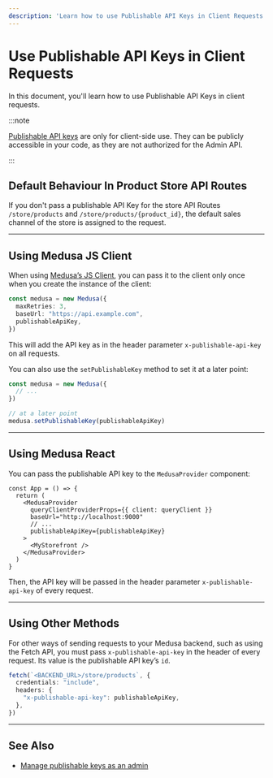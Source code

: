 ```yaml
---
description: 'Learn how to use Publishable API Keys in Client Requests using Medusa JS Client, Medusa React, or other methods.'
---
```


# Use Publishable API Keys in Client Requests

In this document, you'll learn how to use Publishable API Keys in client requests.

:::note

[Publishable API keys](../index.mdx) are only for client-side use. They can be publicly accessible in your code, as they are not authorized for the Admin API.

:::

## Default Behaviour In Product Store API Routes

If you don't pass a publishable API Key for the store API Routes `/store/products` and `/store/products/{product_id}`, the default sales channel of the store is assigned to the request.

---

## Using Medusa JS Client

When using [Medusa’s JS Client](../../../js-client/overview.md), you can pass it to the client only once when you create the instance of the client:

```ts
const medusa = new Medusa({
  maxRetries: 3,
  baseUrl: "https://api.example.com",
  publishableApiKey,
})
```

This will add the API key as in the header parameter `x-publishable-api-key` on all requests.

You can also use the `setPublishableKey` method to set it at a later point:

```ts
const medusa = new Medusa({
  // ...
})

// at a later point
medusa.setPublishableKey(publishableApiKey)
```

---

## Using Medusa React

You can pass the publishable API key to the `MedusaProvider` component:

```tsx
const App = () => {
  return (
    <MedusaProvider
      queryClientProviderProps={{ client: queryClient }}
      baseUrl="http://localhost:9000"
      // ...
      publishableApiKey={publishableApiKey}
    >
      <MyStorefront />
    </MedusaProvider>
  )
}
```

Then, the API key will be passed in the header parameter `x-publishable-api-key` of every request.

---

## Using Other Methods

For other ways of sending requests to your Medusa backend, such as using the Fetch API, you must pass `x-publishable-api-key` in the header of every request. Its value is the publishable API key’s `id`.

```ts
fetch(`<BACKEND_URL>/store/products`, {
  credentials: "include",
  headers: {
    "x-publishable-api-key": publishableApiKey,
  },
})
```

---

## See Also

- [Manage publishable keys as an admin](../admin/manage-publishable-api-keys.mdx)
